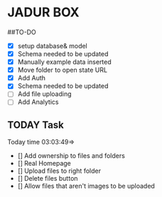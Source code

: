 # JADUR BOX

##TO-DO

 - [x] setup database& model
 - [x] Schema needed to be updated  
 - [x] Manually example data inserted
 - [x] Move folder to open state URL
 - [x] Add Auth
 - [x] Schema needed to be updated  
 - [ ] Add file uploading
 - [ ] Add Analytics
 
## TODAY Task 
Today time 03:03:49=>

 - [] Add ownership to files and folders 
 - [] Real Homepage
 - [] Upload files to right folder
 - [] Delete files button 
 - [] Allow files that aren't images to be uploaded
 

